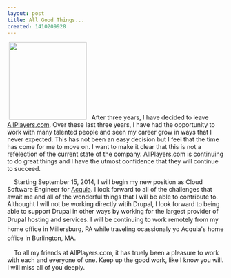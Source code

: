 ```yaml
---
layout: post
title: All Good Things...
created: 1410209928
---
```

<p>&nbsp;<img alt="" class="blog-image-left" src="/sites/default/files/blog/2014/09/all-good-things/large_FutureRoadSign.jpg" style="width: 180px; height: 180px;"> &nbsp; After three years, I have decided to leave <a href="https://www.allplayers.com">AllPlayers.com</a>. Over these last three years, I have had the opportunity to work with many talented people and seen my career grow in ways that I never expected. This has not been an easy decision but I feel that the time has come for me to move on. I want to make it clear that this is not a refelection of the current state of the company. AllPlayers.com is continuing to do great things and I have the utmost confidence that they will continue to succeed.</p>
<p>&nbsp; &nbsp; Starting September 15, 2014, I will begin my new position as Cloud Software Engineer for <a href="http://www.acquia.com/">Acquia</a>. I look forward to all of the challenges that await me and all of the wonderful things that I will be able to contribute to. Althought I will not be working directly witih Drupal, I look forward to being able to support Drupal in other ways by working for the largest provider of Drupal hosting and services. <span style="line-height: 1.538em;">I will be continuing to work remotely from my home office in Millersburg, PA while traveling ocassionaly yo Acquia's home office in Burlington, MA.</span></p>
<p>&nbsp; &nbsp; To all my friends at AllPlayers.com, it has truely been a pleasure to work with each and everyone of one. Keep up the good work, like I know you will. I will miss all of you deeply.</p>

